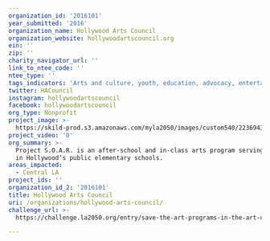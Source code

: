 ```yaml
---
organization_id: '2016101'
year_submitted: '2016'
organization_name: Hollywood Arts Council
organization_website: hollywoodartscouncil.org
ein: ''
zip: ''
charity_navigator_url: ''
link_to_ntee_code: ''
ntee_type: ''
tags_indicators: 'Arts and culture, youth, education, advocacy, entertainment'
twitter: HACouncil
instagram: hollywoodartscouncil
facebook: hollywoodartscouncil
org_type: Nonprofit
project_image: >-
  https://skild-prod.s3.amazonaws.com/myla2050/images/custom540/2236943265741-team89.jpg
project_video: '0'
org_summary: >-
  Project S.O.A.R. is an after-school and in-class arts program serving children
  in Hollywood’s public elementary schools.
areas_impacted:
  - Central LA
project_ids: ''
organization_id_2: '2016101'
title: Hollywood Arts Council
uri: /organizations/hollywood-arts-council/
challenge_url: >-
  https://challenge.la2050.org/entry/save-the-art-programs-in-the-art-capitals-schools!

---
```


